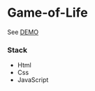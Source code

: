 # Game-of-Life

See [DEMO](https://tomaszdaniel.github.io/Game-of-Life)

### Stack
- Html
- Css
- JavaScript
